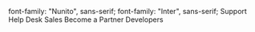 font-family: "Nunito", sans-serif;
font-family: "Inter", sans-serif;
Support
Help Desk
Sales
Become a Partner
Developers